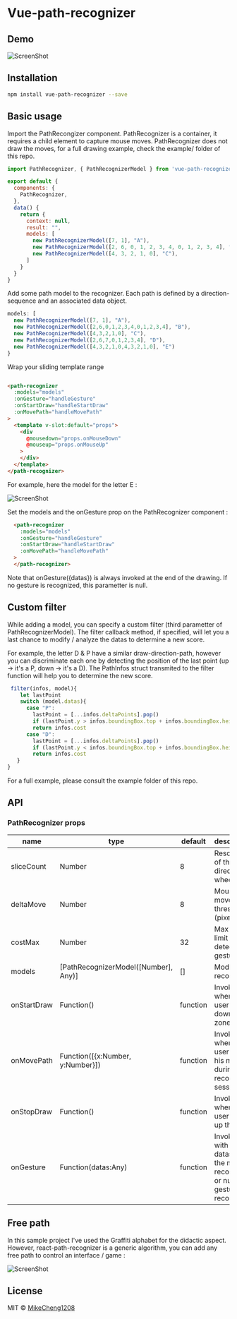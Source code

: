 Vue-path-recognizer
=====================

## Demo

![ScreenShot](https://mikecheng1208.github.io/Vue-path-recognizer/assets/screencast.gif)

## Installation
```bash
npm install vue-path-recognizer --save
```

## Basic usage

Import the PathRecongizer component. PathRecognizer is a container, it requires a child element to capture mouse moves. PathRecognizer does not draw the moves, for a full drawing example, check the example/ folder of this repo.

```js
import PathRecognizer, { PathRecognizerModel } from 'vue-path-recognizer';

export default {
  components: {
    PathRecognizer,
  },
  data() {
    return {
      context: null,
      result: "",
      models: [
        new PathRecognizerModel([7, 1], "A"),
        new PathRecognizerModel([2, 6, 0, 1, 2, 3, 4, 0, 1, 2, 3, 4], "B"),
        new PathRecognizerModel([4, 3, 2, 1, 0], "C"),
      ]
    }
  }
}
```
Add some path model to the recognizer.
Each path is defined by a direction-sequence and an associated data object.

```js
models: [
  new PathRecognizerModel([7, 1], "A"),
  new PathRecognizerModel([2,6,0,1,2,3,4,0,1,2,3,4], "B"),
  new PathRecognizerModel([4,3,2,1,0], "C"),
  new PathRecognizerModel([2,6,7,0,1,2,3,4], "D"),
  new PathRecognizerModel([4,3,2,1,0,4,3,2,1,0], "E")
}
```
Wrap your sliding template range
```html

<path-recognizer
  :models="models"
  :onGesture="handleGesture"
  :onStartDraw="handleStartDraw"
  :onMovePath="handleMovePath"
>
  <template v-slot:default="props">
    <div 
      @mousedown="props.onMouseDown"
      @mouseup="props.onMouseUp"
    >
    </div>
  </template>
</path-recognizer>

```

For example, here the model for the letter E :

![ScreenShot](https://mikecheng1208.github.io/Vue-path-recognizer/assets/directions.png)

Set the models and the onGesture prop on the PathRecognizer component :

```html
  <path-recognizer
    :models="models"
    :onGesture="handleGesture"
    :onStartDraw="handleStartDraw"
    :onMovePath="handleMovePath"
  >
  </path-recognizer>
```

Note that onGesture({datas}) is always invoked at the end of the drawing. If no gesture is recognized, this parametter is null.

## Custom filter
While adding a model, you can specify a custom filter (third parametter of PathRecognizerModel). The filter callback method, if specified, will let you a last chance to modify / analyze the datas to determine a new score.

For example, the letter D & P have a similar draw-direction-path, however you can discriminate each one by detecting the position of the last point (up -> it's a P, down -> it's a D). The PathInfos struct transmited to the filter function will help you to determine the new score.

```js
 filter(infos, model){
    let lastPoint
    switch (model.datas){
      case "P":
        lastPoint = [...infos.deltaPoints].pop()
        if (lastPoint.y > infos.boundingBox.top + infos.boundingBox.height * 0.6)return Number.POSITIVE_INFINITY
        return infos.cost
      case "D":
        lastPoint = [...infos.deltaPoints].pop()
        if (lastPoint.y < infos.boundingBox.top + infos.boundingBox.height * 0.6)return Number.POSITIVE_INFINITY
        return infos.cost
   }
}
```

For a full example, please consult the example folder of this repo.

## API

### PathRecognizer props

<table class="table table-bordered table-striped">
    <thead>
    <tr>
        <th style="width: 100px;">name</th>
        <th style="width: 50px;">type</th>
        <th style="width: 50px;">default</th>
        <th>description</th>
    </tr>
    </thead>
    <tbody>
        <tr>
          <td>sliceCount</td>
          <td>Number</td>
          <td>8</td>
          <td>Resolution of the direction wheel</td>
        </tr>
        <tr>
          <td>deltaMove</td>
          <td>Number</td>
          <td>8</td>
          <td>Mouse move threshold (pixels)</td>
        </tr>
        <tr>
          <td>costMax</td>
          <td>Number</td>
          <td>32</td>
          <td>Max cost limit to detect a gesture</td>
        </tr>
        <tr>
          <td>models</td>
          <td>[PathRecognizerModel([Number], Any)]</td>
          <td>[]</td>
          <td>Models to recognize</td>
        </tr>
        <tr>
          <td>onStartDraw</td>
          <td>Function()</td>
          <td>function</td>
          <td>Invoked when the user mouse down the zone</td>
        </tr>
        <tr>
          <td>onMovePath</td>
          <td>Function([{x:Number, y:Number}])</td>
          <td>function</td>
          <td>Invoked when the user move his mouse during a record session</td>
        </tr>
       <tr>
          <td>onStopDraw</td>
          <td>Function()</td>
          <td>function</td>
          <td>Invoked when the user mouse up the zone</td>
        </tr>
        <tr>
          <td>onGesture</td>
          <td>Function(datas:Any)</td>
          <td>function</td>
          <td>Invoked with the datas of the model recognized or null if no gesture is recognized</td>
        </tr>
    </tbody>
 </table>

## Free path

In this sample project I've used the Graffiti alphabet for the didactic aspect. However, react-path-recognizer is a generic algorithm, you can add any free path to control an interface / game :

![ScreenShot](https://mikecheng1208.github.io/Vue-path-recognizer/assets/other_moves.gif)

## License

MIT © [MikeCheng1208](https://github.com/MikeCheng1208)

